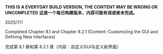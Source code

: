 **THIS IS A EVERYDAY BUILD VERSION, THE CONTENT MAY BE WRONG OR UNCOMPLETED**
**这是一个每日构建版本，内容可能有误或者未完成。**

2025/7/1

Completed Chapter 8.1 and Chapter 8.2.1 (Content: Customizing the GUI and Defining New Interfaces)

完成第 8.1 章和第 8.2.1 章（内容：自定义GUI与定义新界面）
